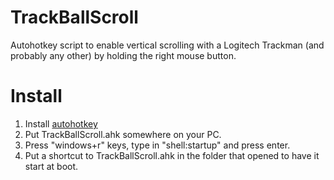 # TrackBallScroll
Autohotkey script to enable vertical scrolling with a Logitech Trackman (and probably any other) by holding the right mouse button.

# Install
 1. Install [autohotkey](https://autohotkey.com/)
 2. Put TrackBallScroll.ahk somewhere on your PC.
 3. Press "windows+r" keys, type in "shell:startup" and press enter.
 4. Put a shortcut to TrackBallScroll.ahk in the folder that opened to have it start at boot.
